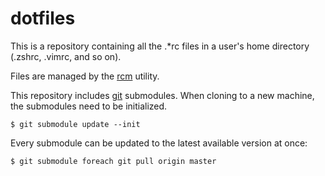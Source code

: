 dotfiles
========

This is a repository containing all the .\*rc files in a user's home directory (.zshrc, .vimrc, and so on).

Files are managed by the [rcm](http://thoughtbot.github.io/rcm/rcm.7.html) utility.

This repository includes [git](http://git-scm.com/) submodules. When cloning to a new machine, the submodules need to be initialized.

    $ git submodule update --init

Every submodule can be updated to the latest available version at once:

    $ git submodule foreach git pull origin master
